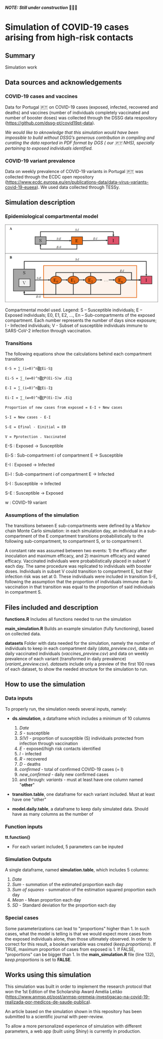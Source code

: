 ***NOTE: Still under construction*** 🚧🧱👷

# Simulation of COVID-19 cases arising from high-risk contacts
## Summary
Simulation work 

## Data sources and acknowledgements
### COVID-19 cases and vaccines
Data for Portugal :portugal: on COVID-19 cases (exposed, infected, recovered and deaths) and vaccines (number of individuals completely vaccinated and number of booster doses) was collected through the DSSG data respository (https://github.com/dssg-pt/covid19pt-data).

*We would like to aknowledge that this simulation would have been impossible to build without DSSG’s generous contribution in compiling and curating the data reported in PDF format by DGS ( our :portugal: NHS), specially pertaining to exposed individuals identified.*

### COVID-19 variant prevalence
Data on weekly prevalence of COVID-19 variants in Portugal :portugal: was collected through the ECDC open repository (https://www.ecdc.europa.eu/en/publications-data/data-virus-variants-covid-19-eueea). We used data collected through TESSy.

## Simulation description
### Epidemiological compartmental model
![plot](https://github.com/marquescruz/covid19-contact-tracing-cases-simulation/blob/f5adffd33b71a6f9a7387ab7406cb35465c573dc/Modelo%20VSEI.png)

Compartmental model used. 
Legend: S – Susceptible individuals; E – Exposed individuals; E0, E1, E2, …, En – Sub-compartments of the exposed compartment. Each number represents the number of days since exposure; I - Infected individuals; V - Subset of susceptible individuals immune to SARS-CoV-2 infection through vaccination.

### Transitions
The following equations show the calculations behind each compartment transition

    E-S = ∑_(i=0)^n▒〖Ei-S〗
    
    Ei-S = ∑_(w=0)^n▒〖P(Ei-S)w .Ei〗
    
    E-I = ∑_(i=0)^n▒〖Ei-I〗
    
    Ei-I = ∑_(w=0)^n▒〖P(Ei-I)w .Ei〗
    
    Proportion of new cases from exposed = E-I ÷ New cases
    
    S-I = New cases - E-I
    
    S-E = Efinal - Einitial = E0
    
    V = Pprotection . Vaccinated

E-S : Exposed -> Susceptible

Ei-S : Sub-compartment i of compartment E -> Susceptible

E-I : Exposed -> Infected

Ei-I : Sub-compartment i of compartment E -> Infected

S-I : Susceptible -> Infected

S-E : Susceptible -> Exposed

w : COVID-19 variant

### Assumptions of the simulation
The transitions between E sub-compartments were defined by a Markov chain Monte Carlo simulation: in each simulation day, an individual in a sub-compartment of the E compartment transitions probabilistically to the following sub-compartment, to compartment S, or to compartment I.

A constant rate was assumed between two events: 1) the efficacy after inoculation and maximum efficacy, and 2) maximum efficacy and waned efficacy. Vaccinated individuals were probabilistically placed in subset V each day. The same procedure was replicated to individuals with booster doses. 
Individuals in subset V could transition to compartment E, but their infection risk was set at 0. These individuals were included in transition S-E, following the assumption that the proportion of individuals immune due to vaccination in that transition was equal to the proportion of said individuals in compartment S.

## Files included and description
**functions.R**
  Includes all functions needed to run the simulation

**main_simulation.R**
  Builds an example simulation (fully functioning), based on collected data.

**datasets**
  Folder with data needed for the simulation, namely the number of individuals to keep in each compartment daily (*data_preview.csv*), data on daily vaccinated individuals (*vaccines_preview.csv*) and data on weekly prevalence of each variant (transformed in daily prevalence) (*variant_preview.csv*).
  *datasets* include only a preview of the first 100 rows of each dataset, to show the needed structure for the simulation to run.

## How to use the simulation
### Data inputs
To properly run, the simulation needs several inputs, namely:
- **ds.simulation**, a dataframe which includes a minimum of 10 columns
  1. *Date*
  2. *S* - susceptible
  3. *S(V)* - proportion of susceptible (S) individuals protected from infection through vaccination
  4. *E* - exposed/high risk contacts identified
  5. *I* - infected
  6. *R* - recovered
  7. *D* - deaths
  8. *confirmed* - total of confirmed COVID-19 cases (= I)
  9. *new_confirmed* - daily new confirmed cases
  10. and through: *variants* - must at least have one column named "**other**"

- **transition.table**, one dataframe for each variant included. Must at least have one "other"

- **model.daily.table**, a dataframe to keep daily simulated data. Should have as many columns as the number of 

### Function inputs
**tt.function()**
  - For each variant included, 5 parameters can be inputed
  

### Simulation Outputs
A single dataframe, named **simulation.table**, which includes 5 columns:
  1. *Date*
  2. *Sum* - summation of the estimated proportion each day
  3. *Sum of squares* - summation of the estimation squared proportion each day
  4. *Mean* - Mean proportion each day
  5. *SD* - Standard deviation for the proportion each day

### Special cases
Some parameterizations can lead to "proportions" higher than 1. In such cases, what the model is telling is that we would expect more cases from the exposed individuals alone, than those ultimately observed.
In order to correct for this result, a boolean variable was created (*keep.proportions*). If TRUE, maximum proportion of cases from exposed is 1. If FALSE, "proportions" can be bigger than 1.
In the **main_simulation.R** file (line 132), *keep.proportions* is set to **FALSE**.


## Works using this simulation
This simulation was built in order to implement the research protocol that won the 1st Edition of the Scholarship Award Amélia Leitão (https://www.anmsp.pt/post/anmsp-premeia-investigacao-na-covid-19-realizada-por-medicos-de-saude-publica).

An article based on the simulation shown in this repository has been submitted to a scientific journal with peer-review.

To allow a more personalized experience of simulation with different parameters, a web app (built using Shiny) is currently in production.
